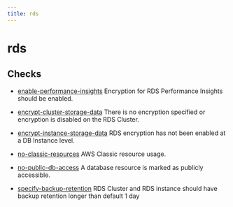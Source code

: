 ```yaml
---
title: rds
---
```


# rds

## Checks


- [enable-performance-insights](enable-performance-insights) Encryption for RDS Performance Insights should be enabled.

- [encrypt-cluster-storage-data](encrypt-cluster-storage-data) There is no encryption specified or encryption is disabled on the RDS Cluster.

- [encrypt-instance-storage-data](encrypt-instance-storage-data) RDS encryption has not been enabled at a DB Instance level.

- [no-classic-resources](no-classic-resources) AWS Classic resource usage.

- [no-public-db-access](no-public-db-access) A database resource is marked as publicly accessible.

- [specify-backup-retention](specify-backup-retention) RDS Cluster and RDS instance should have backup retention longer than default 1 day



